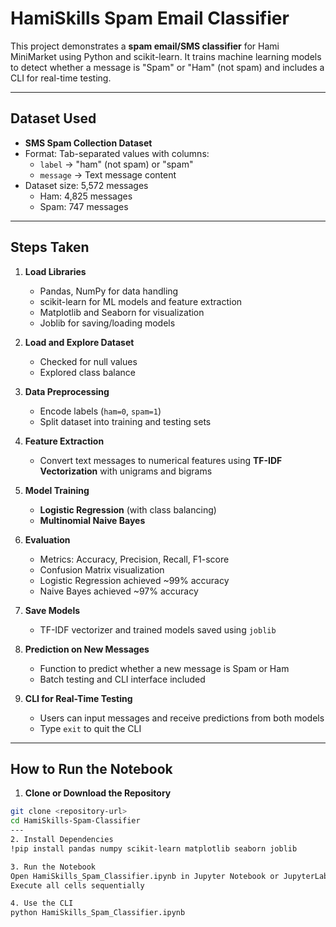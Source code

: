 # HamiSkills Spam Email Classifier

This project demonstrates a **spam email/SMS classifier** for Hami MiniMarket using Python and scikit-learn. It trains machine learning models to detect whether a message is "Spam" or "Ham" (not spam) and includes a CLI for real-time testing.

---

## Dataset Used

- **SMS Spam Collection Dataset**
- Format: Tab-separated values with columns:
  - `label` → "ham" (not spam) or "spam"
  - `message` → Text message content
- Dataset size: 5,572 messages
  - Ham: 4,825 messages
  - Spam: 747 messages

---

## Steps Taken

1. **Load Libraries**
   - Pandas, NumPy for data handling
   - scikit-learn for ML models and feature extraction
   - Matplotlib and Seaborn for visualization
   - Joblib for saving/loading models

2. **Load and Explore Dataset**
   - Checked for null values
   - Explored class balance

3. **Data Preprocessing**
   - Encode labels (`ham=0`, `spam=1`)
   - Split dataset into training and testing sets

4. **Feature Extraction**
   - Convert text messages to numerical features using **TF-IDF Vectorization** with unigrams and bigrams

5. **Model Training**
   - **Logistic Regression** (with class balancing)
   - **Multinomial Naive Bayes**

6. **Evaluation**
   - Metrics: Accuracy, Precision, Recall, F1-score
   - Confusion Matrix visualization
   - Logistic Regression achieved ~99% accuracy
   - Naive Bayes achieved ~97% accuracy

7. **Save Models**
   - TF-IDF vectorizer and trained models saved using `joblib`

8. **Prediction on New Messages**
   - Function to predict whether a new message is Spam or Ham
   - Batch testing and CLI interface included

9. **CLI for Real-Time Testing**
   - Users can input messages and receive predictions from both models
   - Type `exit` to quit the CLI

---

## How to Run the Notebook

1. **Clone or Download the Repository**

```bash
git clone <repository-url>
cd HamiSkills-Spam-Classifier
---
2. Install Dependencies
!pip install pandas numpy scikit-learn matplotlib seaborn joblib

3. Run the Notebook
Open HamiSkills_Spam_Classifier.ipynb in Jupyter Notebook or JupyterLab
Execute all cells sequentially

4. Use the CLI
python HamiSkills_Spam_Classifier.ipynb
